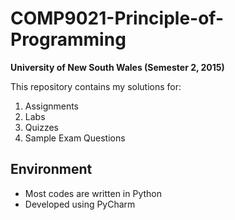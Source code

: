# COMP9021-Principle-of-Programming

**University of New South Wales (Semester 2, 2015)**

This repository contains my solutions for:

1. Assignments
2. Labs
3. Quizzes
4. Sample Exam Questions

## Environment

- Most codes are written in Python
- Developed using PyCharm
